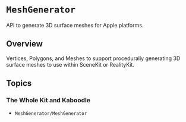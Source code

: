 # ``MeshGenerator``

API to generate 3D surface meshes for Apple platforms.

## Overview

Vertices, Polygons, and Meshes to support procedurally generating 3D surface meshes to use within SceneKit or RealityKit. 

## Topics

### The Whole Kit and Kaboodle

- ``MeshGenerator/MeshGenerator``

